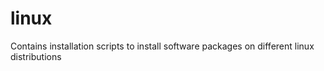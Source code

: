 # linux
Contains installation scripts to install software packages on different linux distributions
